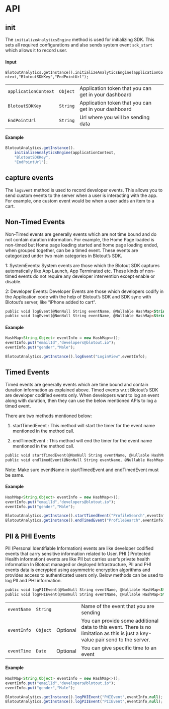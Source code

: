 # API

## init
The `initializeAnalyticsEngine` method is used for initializing SDK. This sets all required configurations and also sends system event `sdk_start` which allows it to record user.

#### Input
`BlotoutAnalytics.getInstance().initializeAnalyticsEngine(applicationContext,"BlotoutSDKKey","EndPointUrl");`

|||||
|---|---|---|---|
| `applicationContext` | `Object` | Application token that you can get in your dashboard |
| `BlotoutSDKKey` | `String` | Application token that you can get in your dashboard |
| `EndPointUrl` | `String` | Url where you will be sending data |

#### Example
```js
BlotoutAnalytics.getInstance().
    initializeAnalyticsEngine(applicationContext,
    "BlotoutSDKKey",
    "EndPointUrl");
```

## capture events
The `logEvent` method is used to record developer events. This allows you to send custom events to the server when a user is interacting with the app. For example, one custom event would be when a user adds an item to a cart.

## Non-Timed Events
Non-Timed events are generally events which are not time bound and do not contain duration information. For example, the Home Page loaded is non-timed but Home page loading started and home page loading ended, when grouped together, can be a timed event.
These events are categorized under two main categories in Blotout’s SDK.

1: SystemEvents:
System events are those which the Blotout SDK captures automatically like App Launch, App Terminated etc. These kinds of non-timed events do not require any developer intervention except enable or disable.

2: Developer Events:
Developer Events are those which developers codify in the Application code with the help of Blotout’s SDK and SDK sync with Blotout’s server, like “iPhone added to cart“.

```html
public void logEvent(@NonNull String eventName, @Nullable HashMap<String, Object> eventInfo);
public void logEvent(@NonNull String eventName, @Nullable HashMap<String, Object> eventInfo, Date eventTime);
```

#### Example
```js
HashMap<String,Object> eventInfo = new HashMap<>();
eventInfo.put("emailId","developers@blotout.io");
eventInfo.put("gender","Male");

BlotoutAnalytics.getInstance().logEvent("LoginView",eventInfo);

```

## Timed Events
Timed events are generally events which are time bound and contain duration information as explained above. Timed events w.r.t Blotout’s SDK are developer codified events only.
When developers want to log an event along with duration, then they can use the below mentioned APIs to log a timed event.

There are two methods mentioned below:

1. startTimedEvent : This method will start the timer for the event name mentioned in the method call.

2. endTimedEvent : This method will end the timer for the event name mentioned in the method call.

```html
public void startTimedEvent(@NonNull String eventName, @Nullable HashMap<String, Object> startEventInfo);
public void endTimedEvent(@NonNull String eventName, @Nullable HashMap<String, Object> endEventInfo);
```
Note: Make sure eventName in startTimedEvent and endTimedEvent must be same.

#### Example
```js
HashMap<String,Object> eventInfo = new HashMap<>();
eventInfo.put("emailId","developers@blotout.io");
eventInfo.put("gender","Male");

BlotoutAnalytics.getInstance().startTimedEvent("ProfileSearch",eventInfo);
BlotoutAnalytics.getInstance().endTimedEvent("ProfileSearch",eventInfo);

```

## PII & PHI Events
PII (Personal Identifiable Information) events are like developer codified events that carry sensitive information related to User.
PHI ( Protected Health information) events are like PII but carries user’s private health information
In Blotout managed or deployed Infrastructure, PII and PHI events data is encrypted using asymmetric encryption algorithms and provides access to authenticated users only.
Below methods can be used to log PII and PHI information.

```html
public void logPIIEvent(@NonNull String eventName, @Nullable HashMap<String, Object> eventInfo,Date eventTime);
public void logPHIEvent(@NonNull String eventName, @Nullable HashMap<String, Object> eventInfo,Date eventTime);
```

|||||
|---|---|---|---|
| `eventName` | `String` |  | Name of the event that you are sending |
| `eventInfo` | `Object` | Optional | You can provide some additional data to this event. There is no limitation as this is just a key-value pair send to the server. |
| `eventTime` | `Date` | Optional | You can give specific time to an event|


#### Example
```js
HashMap<String,Object> eventInfo = new HashMap<>();
eventInfo.put("emailId","developers@blotout.io");
eventInfo.put("gender","Male");

BlotoutAnalytics.getInstance().logPHIEvent("PHIEvent",eventInfo,null);
BlotoutAnalytics.getInstance().logPIIEvent("PIIEvent",eventInfo,null);

```